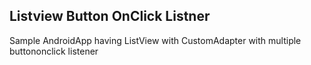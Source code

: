 ## Listview Button OnClick Listner

Sample AndroidApp having ListView with CustomAdapter with multiple buttononclick listener
